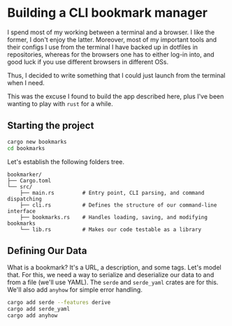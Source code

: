 # Building a CLI bookmark manager

I spend most of my working between a terminal and a browser. I like the former, I don't enjoy the latter.
Moreover, most of my important tools and their configs I use from the terminal I have backed up in dotfiles in repositories, whereas for the browsers one has to either log-in into, and good luck if you use different browsers in different OSs.

Thus, I decided to write something that I could just launch from the terminal when I need.

This was the excuse I found to build the app described here, plus I've been wanting to play with `rust` for a while.

## Starting the project

```zsh
cargo new bookmarks
cd bookmarks
```

Let's establish the following folders tree.

```
bookmarker/
├── Cargo.toml
└── src/
    ├── main.rs         # Entry point, CLI parsing, and command dispatching
    ├── cli.rs          # Defines the structure of our command-line interface
    ├── bookmarks.rs    # Handles loading, saving, and modifying bookmarks
    └── lib.rs          # Makes our code testable as a library
```

## Defining Our Data

What is a bookmark? It's a URL, a description, and some tags. Let's model that. For this, we need a way to serialize and deserialize our data to and from a file (we'll use YAML). The `serde` and `serde_yaml` crates are for this. We'll also add `anyhow` for simple error handling.

```zsh
cargo add serde --features derive
cargo add serde_yaml
cargo add anyhow
```
